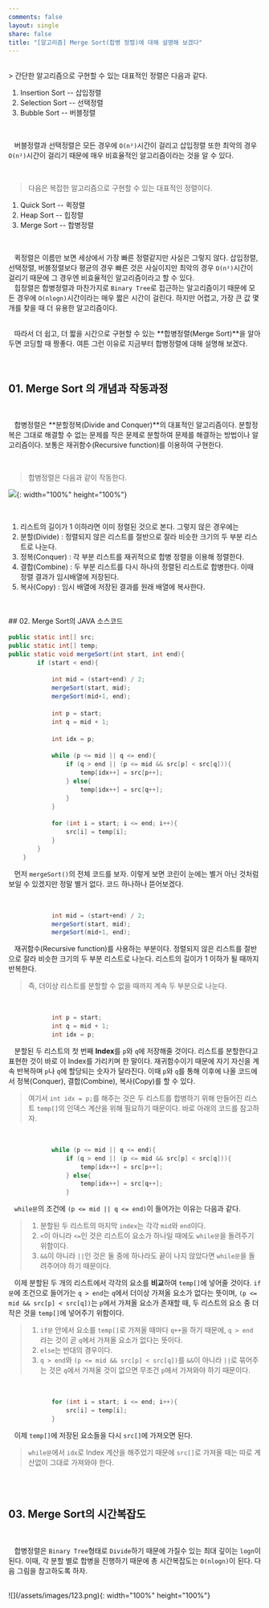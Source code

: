 ```yaml
---
comments: false
layout: single
share: false
title: "[알고리즘] Merge Sort(합병 정렬)에 대해 설명해 보겠다"
---
```


<br/>
> 간단한 알고리즘으로 구현할 수 있는 대표적인 정렬은 다음과 같다.

1. Insertion Sort -- 삽입정렬
2. Selection Sort -- 선택정렬
3. Bubble Sort -- 버블정렬

<br/>

 &nbsp;&nbsp; 버블정렬과 선택정렬은 모든 경우에 `O(n²)`시간이 걸리고 삽입정렬 또한 최악의 경우 `O(n²)`시간이 걸리기 때문에 매우 비효율적인 알고리즘이라는 것을 알 수 있다. 

<br/>

> 다음은 복잡한 알고리즘으로 구현할 수 있는 대표적인 정렬이다.


1. Quick Sort -- 퀵정렬
2. Heap Sort -- 힙정렬
3. Merge Sort -- 합병정렬

<br/>

&nbsp;&nbsp; 퀵정렬은 이름만 보면 세상에서 가장 빠른 정렬같지만 사실은 그렇지 않다. 삽입정렬, 선택정렬, 버블정렬보다 평균의 경우 빠른 것은 사실이지만 최악의 경우 `O(n²)`시간이 걸리기 때문에 그 경우엔 비효율적인 알고리즘이라고 할 수 있다.
<br/>
&nbsp;&nbsp; 힙정렬은 합병정렬과 마찬가지로 `Binary Tree`로 접근하는 알고리즘이기 때문에 모든 경우에 `O(nlogn)`시간이라는 매우 짧은 시간이 걸린다. 하지만 어렵고, 가장 큰 값 몇 개를 찾을 때 더 유용한 알고리즘이다.

<br/>
&nbsp;&nbsp; 따라서 더 쉽고, 더 짧을 시간으로 구현할 수 있는 **합병정렬(Merge Sort)**을 알아두면 코딩할 때 짱좋다. 여튼 그런 이유로 지금부터 합병정렬에 대해 설명해 보겠다.
<br/>
<br/>
<br/>


## 01. Merge Sort 의 개념과 작동과정
<br/>

&nbsp;&nbsp; 합병정렬은 **분할정복(Divide and Conquer)**의 대표적인 알고리즘이다. 분할정복은 그대로 해결할 수 없는 문제를 작은 문제로 분할하여 문제를 해결하는 방법이나 알고리즘이다. 보통은 재귀함수(Recursive function)를 이용하여 구현한다.

<br/>

>합병정렬은 다음과 같이 작동한다.

![](https://upload.wikimedia.org/wikipedia/commons/c/cc/Merge-sort-example-300px.gif){: width="100%" height="100%"}

<br/>

1. 리스트의 길이가 1 이하라면 이미 정렬된 것으로 본다. 그렇지 않은 경우에는
2. 분할(Divide) : 정렬되지 않은 리스트를 절반으로 잘라 비슷한 크기의 두 부분 리스트로 나눈다.
3. 정복(Conquer) : 각 부분 리스트를 재귀적으로 합병 정렬을 이용해 정렬한다.
4. 결합(Combine) : 두 부분 리스트를 다시 하나의 정렬된 리스트로 합병한다. 이때 정렬 결과가 임시배열에 저장된다.
5. 복사(Copy) : 임시 배열에 저장된 결과를 원래 배열에 복사한다.

<br/>
<br/>
## 02.  Merge Sort의  JAVA 소스코드
<br/>

```java
public static int[] src;
public static int[] temp;
public static void mergeSort(int start, int end){
        if (start < end){

            int mid = (start+end) / 2;
            mergeSort(start, mid);
            mergeSort(mid+1, end);

            int p = start;
            int q = mid + 1;

            int idx = p;

            while (p <= mid || q <= end){ 
                if (q > end || (p <= mid && src[p] < src[q])){ 
                    temp[idx++] = src[p++];
                } else{
                    temp[idx++] = src[q++];
                }
            }

            for (int i = start; i <= end; i++){
                src[i] = temp[i];
            }
        }
    }
```


&nbsp;&nbsp; 먼저 `mergeSort()`의 전체 코드를 보자. 이렇게 보면 코린이 눈에는 별거 아닌 것처럼 보일 수 있겠지만 정말 별거 없다. 코드 하나하나 뜯어보겠다.

<br/>

```java
            int mid = (start+end) / 2;
            mergeSort(start, mid);
            mergeSort(mid+1, end);
```

&nbsp;&nbsp; 재귀함수(Recursive function)를 사용하는 부분이다. 정렬되지 않은 리스트를 절반으로 잘라 비슷한 크기의 두 부분 리스트로 나눈다. 리스트의 길이가 1 이하가 될 때까지 반복한다.
> 즉, 더이상 리스트를 분할할 수 없을 때까지 계속 두 부분으로 나눈다.

<br/>

```java
            int p = start;
            int q = mid + 1;
            int idx = p;
```
&nbsp;&nbsp; 분할된 두 리스트의 첫 번째 **Index**를 `p`와 `q`에 저장해줄 것이다. 리스트를 분할한다고 표현한 것이 바로 이 Index를 가리키며 한 말이다. 재귀함수이기 때문에 자기 자신을 계속 반복하며 `p`나 `q`에 할당되는 숫자가 달라진다. 이때 `p`와 `q`를 통해 이후에 나올 코드에서 정복(Conquer), 결합(Combine), 복사(Copy)를 할 수 있다.
<br/>
> 여기서 `int idx = p;`를 해주는 것은 두 리스트를 합병하기 위해 만들어진 리스트 `temp[]`의 인덱스 계산을 위해 필요하기 때문이다. 바로 아래의 코드를 참고하자.

<br/>

```java
            while (p <= mid || q <= end){
                if (q > end || (p <= mid && src[p] < src[q])){
                    temp[idx++] = src[p++];
                } else{
                    temp[idx++] = src[q++];
                }
```
&nbsp;&nbsp; `while문`의 조건에 `(p <= mid || q <= end)`이 들어가는 이유는 다음과 같다.
> 1. 분할된 두 리스트의 마지막 `index`는 각각 `mid`와 `end`이다.
> 2. `<`이 아니라 `<=`인 것은 리스트이 요소가 하나일 때에도 `while문`을 돌려주기 위함이다.
> 3. `&&`이 아니라 `||`인 것은 둘 중에 하나라도 끝이 나지 않았다면 `while문`을 돌려주어야 하기 때문이다.

&nbsp;&nbsp; 이제 분할된 두 개의 리스트에서 각각의 요소를 **비교**하여 `temp[]`에 넣어줄 것이다. `if문`에 조건으로 들어가는 `q > end`는 `q`에서 더이상 가져올 요소가 없다는 뜻이며, `(p <= mid && src[p] < src[q])`는 `p`에서 가져올 요소가 존재할 때, 두 리스트의 요소 중 더 작은 것을 `temp[]`에 넣어주기 위함이다. 
> 1. `if문` 안에서 요소를 `temp[]`로 가져올 때마다 `q++`을 하기 때문에, `q > end` 라는 것이 곧 `q`에서 가져올 요소가 없다는 뜻이다.
> 2. `else`는 반대의 경우이다.
> 3. `q > end`와 `(p <= mid && src[p] < src[q])`를 `&&`이 아니라 `||`로 묶어주는 것은 `q`에서 가져올 것이 없으면 무조건 `p`에서 가져와야 하기 때문이다.

<br/>

```java
            for (int i = start; i <= end; i++){
                src[i] = temp[i];
            }
```
&nbsp;&nbsp; 이제 `temp[]`에 저장된 요소들을 다시 `src[]`에 가져오면 된다.
>`while문`에서 `idx`로 Index 계산을 해주었기 때문에 `src[]`로 가져올 때는 따로 계산없이 그대로 가져와야 한다.

<br/>
<br/>

## 03. Merge Sort의 시간복잡도
<br/>

&nbsp;&nbsp; 합병정렬은 `Binary Tree`형태로 `Divide`하기 때문에 가질수 있는 최대 깊이는 `logn`이 된다. 이때, 각 분할 별로 합병을 진행하기 때문에 총 시간복잡도는 `O(nlogn)`이 된다. 다음 그림을 참고하도록 하자.

<br/>
![](/assets/images/123.png){: width="100%" height="100%"}
